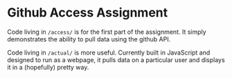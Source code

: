 # Github Access Assignment
Code living in `/access/` is for the first part of the assignment. It simply demonstrates the ability to pull data using the github API.  

Code living in `/actual/` is more useful. Currently built in JavaScript and designed to run as a webpage, it pulls data on a particular user and displays it in a (hopefully) pretty way.
